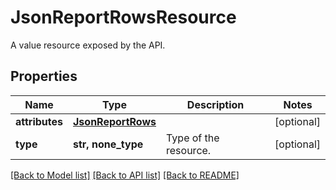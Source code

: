 # JsonReportRowsResource

A value resource exposed by the API.

## Properties
Name | Type | Description | Notes
------------ | ------------- | ------------- | -------------
**attributes** | [**JsonReportRows**](JsonReportRows.md) |  | [optional] 
**type** | **str, none_type** | Type of the resource. | [optional] 

[[Back to Model list]](../README.md#documentation-for-models) [[Back to API list]](../README.md#documentation-for-api-endpoints) [[Back to README]](../README.md)


